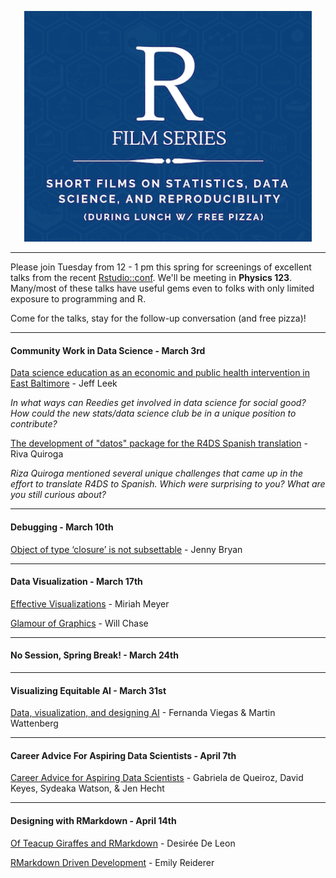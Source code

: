 <p align="center">
  <img width="460" src="R-graphic.png">
</p>

* * *

Please join Tuesday from 12 - 1 pm this spring for screenings of excellent talks from the recent [Rstudio::conf](https://rstudio.com/conference/). We'll be meeting in **Physics 123**. Many/most of these talks have useful gems even to folks with only limited exposure to programming and R.

Come for the talks, stay for the follow-up conversation (and free pizza)!

* * *

#### Community Work in Data Science - March 3rd
[Data science education as an economic and public health intervention in East Baltimore](https://resources.rstudio.com/rstudio-conf-2020/data-science-education-as-an-economic-and-public-health-intervention-in-east-baltimore-jeff-leek) - Jeff Leek  

*In what ways can Reedies get involved in data science for social good? How could the new stats/data science club be in a unique position to contribute?*

[The development of "datos" package for the R4DS Spanish translation](https://resources.rstudio.com/rstudio-conf-2020/the-development-of-datos-package-for-the-r4ds-spanish-translation-riva-quiroga-2?prevItm=0&prevCol=6275649&ts=58869) - Riva Quiroga

*Riza Quiroga mentioned several unique challenges that came up in the effort to translate R4DS to Spanish. Which were surprising to you? What are you still curious about?*

* * *

#### Debugging - March 10th
[Object of type ‘closure’ is not subsettable](https://resources.rstudio.com/rstudio-conf-2020/object-of-type-closure-is-not-subsettable-jenny-bryan) - Jenny Bryan

* * *

#### Data Visualization - March 17th
[Effective Visualizations](https://resources.rstudio.com/rstudio-conf-2020/effective-visualizations-miriah-meyer) - Miriah Meyer

[Glamour of Graphics](https://resources.rstudio.com/rstudio-conf-2020/the-glamour-of-graphics-william-chase) - Will Chase

* * *

#### No Session, Spring Break! - March 24th

* * *

#### Visualizing Equitable AI - March 31st
[Data, visualization, and designing AI](https://resources.rstudio.com/rstudio-conf-2020/data-visualization-and-designing-ai-fernanda-viegas-and-martin-wattenberg) - Fernanda Viegas \& Martin Wattenberg

* * *

#### Career Advice For Aspiring Data Scientists - April 7th
[Career Advice for Aspiring Data Scientists](https://resources.rstudio.com/rstudio-conf-2020/panel-career-advice-for-data-scientists-jen-hecht) - Gabriela de Queiroz, David Keyes, Sydeaka Watson, \& Jen Hecht 

* * *

#### Designing with RMarkdown - April 14th
[Of Teacup Giraffes and RMarkdown](https://resources.rstudio.com/rstudio-conf-2020/of-teacups-giraffes-and-r-markdown-desiree-de-leon) - Desirée De Leon

[RMarkdown Driven Development](https://resources.rstudio.com/rstudio-conf-2020/rmarkdown-driven-development-emily-riederer) - Emily Reiderer 
